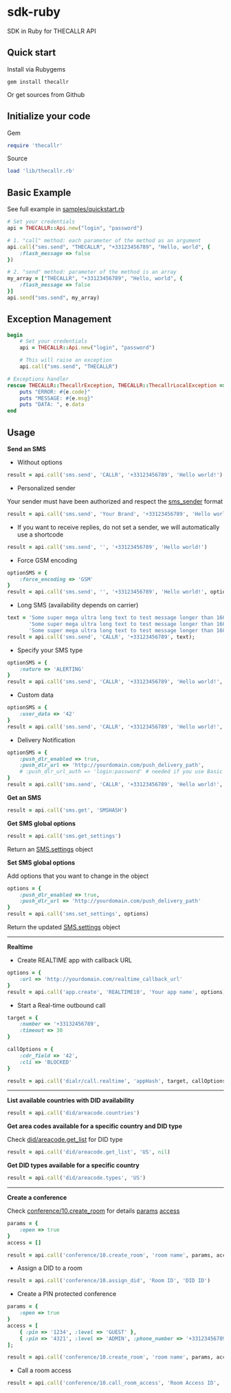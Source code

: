 sdk-ruby
========

SDK in Ruby for THECALLR API

## Quick start
Install via Rubygems

    gem install thecallr

Or get sources from Github

## Initialize your code

Gem

```ruby
require 'thecallr'
```

Source

```ruby
load 'lib/thecallr.rb'
```

## Basic Example
See full example in [samples/quickstart.rb](samples/quickstart.rb)

```ruby
# Set your credentials
api = THECALLR::Api.new("login", "password")

# 1. "call" method: each parameter of the method as an argument
api.call("sms.send", "THECALLR", "+33123456789", "Hello, world", {
	:flash_message => false
})

# 2. "send" method: parameter of the method is an array
my_array = ["THECALLR", "+33123456789", "Hello, world", {
	:flash_message => false
}]
api.send("sms.send", my_array)
```

## Exception Management

```ruby
begin
	# Set your credentials
	api = THECALLR::Api.new("login", "password")

	# This will raise an exception
	api.call("sms.send", "THECALLR")

# Exceptions handler
rescue THECALLR::ThecallrException, THECALLR::ThecallrLocalException => e
	puts "ERROR: #{e.code}"
	puts "MESSAGE: #{e.msg}"
	puts "DATA: ", e.data
end
```




## Usage
**Send an SMS**

* Without options

```ruby
result = api.call('sms.send', 'CALLR', '+33123456789', 'Hello world!')
```

* Personalized sender

Your sender must have been authorized and respect the [sms_sender](http://thecallr.com/docs/formats/#sms_sender) format
```ruby
result = api.call('sms.send', 'Your Brand', '+33123456789', 'Hello world!')
```

* If you want to receive replies, do not set a sender, we will automatically use a shortcode

```ruby
result = api.call('sms.send', '', '+33123456789', 'Hello world!')
```

* Force GSM encoding

```ruby
optionSMS = {
	:force_encoding => 'GSM'
}
result = api.call('sms.send', '', '+33123456789', 'Hello world!', optionSMS)
```

* Long SMS (availability depends on carrier)

```ruby
text = 'Some super mega ultra long text to test message longer than 160 characters ',
       'Some super mega ultra long text to test message longer than 160 characters ',
       'Some super mega ultra long text to test message longer than 160 characters'
result = api.call('sms.send', 'CALLR', '+33123456789', text);
```

* Specify your SMS type

```ruby
optionSMS = {
	:nature => 'ALERTING'
}
result = api.call('sms.send', 'CALLR', '+33123456789', 'Hello world!', optionSMS)
```

* Custom data

```ruby
optionSMS = {
	:user_data => '42'
}
result = api.call('sms.send', 'CALLR', '+33123456789', 'Hello world!', optionSMS);
```

* Delivery Notification

```ruby
optionSMS = {
	:push_dlr_enabled => true,
	:push_dlr_url => 'http://yourdomain.com/push_delivery_path',
	# :push_dlr_url_auth => 'login:password' # needed if you use Basic HTTP Authentication
}
result = api.call('sms.send', 'CALLR', '+33123456789', 'Hello world!', optionSMS)
```

**Get an SMS**
```ruby
result = api.call('sms.get', 'SMSHASH')
```

**Get SMS global options**
```ruby
result = api.call('sms.get_settings')
```
Return an [SMS.settings](http://thecallr.com/docs/objects/#SMS.Settings) object

**Set SMS global options**

Add options that you want to change in the object
```ruby
options = {
	:push_dlr_enabled => true,
	:push_dlr_url => 'http://yourdomain.com/push_delivery_path'
}
result = api.call('sms.set_settings', options)
```
Return the updated [SMS.settings](http://thecallr.com/docs/objects/#SMS.Settings) object

***

**Realtime**

* Create REALTIME app with callback URL

```ruby
options = {
	:url => 'http://yourdomain.com/realtime_callback_url'
}
result = api.call('app.create', 'REALTIME10', 'Your app name', options)
```

* Start a Real-time outbound call

```ruby
target = {
	:number => '+33132456789',
	:timeout => 30
}

callOptions = {
	:cdr_field => '42',
	:cli => 'BLOCKED'
}

result = api.call('dialr/call.realtime', 'appHash', target, callOptions)
```

***

**List available countries with DID availability**
```ruby
result = api.call('did/areacode.countries')
```

**Get area codes available for a specific country and DID type**

Check [did/areacode.get_list](http://thecallr.com/docs/api/services/did/areacode/#did/areacode.get_list) for DID type
```ruby
result = api.call('did/areacode.get_list', 'US', nil)
```

**Get DID types available for a specific country**
```ruby
result = api.call('did/areacode.types', 'US')
```

***

**Create a conference**

Check [conference/10.create_room](http://thecallr.com/docs/api/services/conference/10/#conference/10.create_room) for details
[params](http://thecallr.com/docs/objects/#CONFERENCE10)
[access](http://thecallr.com/docs/objects/#CONFERENCE10.Room.Access)
```ruby
params = {
	:open => true
}
access = []

result = api.call('conference/10.create_room', 'room name', params, access)
```

* Assign a DID to a room

```ruby
result = api.call('conference/10.assign_did', 'Room ID', 'DID ID')
```

* Create a PIN protected conference

```ruby
params = {
	:open => true
}
access = [
	{ :pin => '1234', :level => 'GUEST' },
	{ :pin => '4321', :level => 'ADMIN', :phone_number => '+33123456789' }
];

result = api.call('conference/10.create_room', 'room name', params, access)
```

* Call a room access

```ruby
result = api.call('conference/10.call_room_access', 'Room Access ID', 'BLOCKED', true)
```

